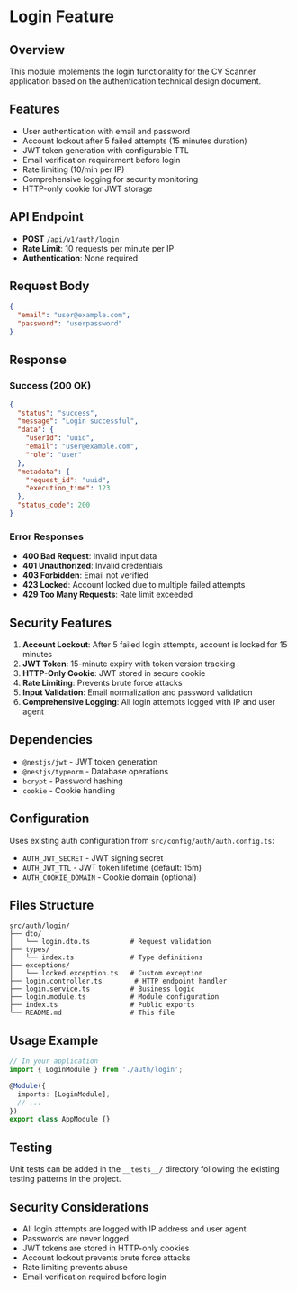 # Login Feature

## Overview

This module implements the login functionality for the CV Scanner application based on the authentication technical design document.

## Features

- User authentication with email and password
- Account lockout after 5 failed attempts (15 minutes duration)
- JWT token generation with configurable TTL
- Email verification requirement before login
- Rate limiting (10/min per IP)
- Comprehensive logging for security monitoring
- HTTP-only cookie for JWT storage

## API Endpoint

- **POST** `/api/v1/auth/login`
- **Rate Limit**: 10 requests per minute per IP
- **Authentication**: None required

## Request Body

```json
{
  "email": "user@example.com",
  "password": "userpassword"
}
```

## Response

### Success (200 OK)

```json
{
  "status": "success",
  "message": "Login successful",
  "data": {
    "userId": "uuid",
    "email": "user@example.com",
    "role": "user"
  },
  "metadata": {
    "request_id": "uuid",
    "execution_time": 123
  },
  "status_code": 200
}
```

### Error Responses

- **400 Bad Request**: Invalid input data
- **401 Unauthorized**: Invalid credentials
- **403 Forbidden**: Email not verified
- **423 Locked**: Account locked due to multiple failed attempts
- **429 Too Many Requests**: Rate limit exceeded

## Security Features

1. **Account Lockout**: After 5 failed login attempts, account is locked for 15 minutes
2. **JWT Token**: 15-minute expiry with token version tracking
3. **HTTP-Only Cookie**: JWT stored in secure cookie
4. **Rate Limiting**: Prevents brute force attacks
5. **Input Validation**: Email normalization and password validation
6. **Comprehensive Logging**: All login attempts logged with IP and user agent

## Dependencies

- `@nestjs/jwt` - JWT token generation
- `@nestjs/typeorm` - Database operations
- `bcrypt` - Password hashing
- `cookie` - Cookie handling

## Configuration

Uses existing auth configuration from `src/config/auth/auth.config.ts`:

- `AUTH_JWT_SECRET` - JWT signing secret
- `AUTH_JWT_TTL` - JWT token lifetime (default: 15m)
- `AUTH_COOKIE_DOMAIN` - Cookie domain (optional)

## Files Structure

```
src/auth/login/
├── dto/
│   └── login.dto.ts          # Request validation
├── types/
│   └── index.ts              # Type definitions
├── exceptions/
│   └── locked.exception.ts   # Custom exception
├── login.controller.ts        # HTTP endpoint handler
├── login.service.ts          # Business logic
├── login.module.ts           # Module configuration
├── index.ts                  # Public exports
└── README.md                 # This file
```

## Usage Example

```typescript
// In your application
import { LoginModule } from './auth/login';

@Module({
  imports: [LoginModule],
  // ...
})
export class AppModule {}
```

## Testing

Unit tests can be added in the `__tests__/` directory following the existing testing patterns in the project.

## Security Considerations

- All login attempts are logged with IP address and user agent
- Passwords are never logged
- JWT tokens are stored in HTTP-only cookies
- Account lockout prevents brute force attacks
- Rate limiting prevents abuse
- Email verification required before login
